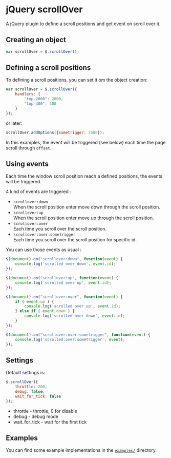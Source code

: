 jQuery scrollOver
==================

A jQuery plugin to define a scroll positions and get event on scroll over it.

Creating an object
------------------

```javascript
var scrollOver = $.scrollOver();
```

Defining a scroll positions
---------------------------

To defining a scroll positions, you can set it om the object creation:

```javascript
var scrollOver = $.scrollOver({
    handlers: {
        "top-2000": 2000,
        "top-400": 400
    }
});
```

or later:

```javascript
scrollOver.addOptions({sometrigger: 2500});
```

In this examples, the event will be triggered (see below) each time the page scroll through ``offset``.

Using events
------------

Each time the window scroll position reach a defined positions, the events will be triggered.

4 kind of events are triggered :

* ``scrollover:down``  
  When the scroll position enter move down through the scroll position.
* ``scrollover:up``  
  When the scroll position enter move up through the scroll position.
* ``scrollover:over``  
  Each time you scroll over the scroll position.
* ``scrollover:over:sometrigger``  
  Each time you scroll over the scroll position for specific id.

You can use those events as usual :

```javascript
$(document).on("scrollover:down", function(event) {
    console.log('scrolled over down', event.id);
});

$(document).on("scrollover:up", function(event) {
    console.log('scrolled over up', event.id);
});

$(document).on("scrollover:over", function(event) {
    if ( event.up ) {
        console.log('scrolled over up', event.id);
    } else if ( event.down ) {
        console.log('scrolled over down', event.id);
    }
});

$(document).on("scrollover:over:sometrigger", function(event) {
    console.log('scrolled:over:sometrigger', event);
});
```

Settings
--------

Default settings is:

```javascript
$.scrollOver({
    throttle: 200,
    debug: false,
    wait_for_tick: false
});
```

* throttle - throttle, 0 for disable
* debug - debug mode
* wait_for_tick - wait for the first tick

Examples
--------

You can find some example implementations in the [`examples/`](examples/)
directory.
